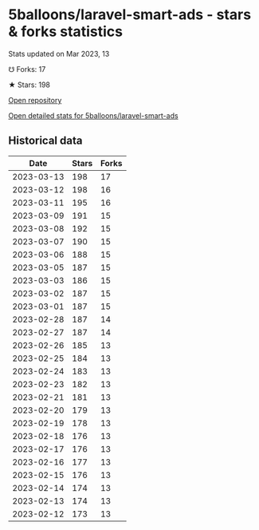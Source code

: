# 5balloons/laravel-smart-ads - stars & forks statistics

Stats updated on Mar 2023, 13

☋ Forks: 17

★ Stars: 198

[Open repository](https://github.com/5balloons/laravel-smart-ads)

[Open detailed stats for 5balloons/laravel-smart-ads](https://reviewgithub.com/rep/5balloons/laravel-smart-ads)

## Historical data
| Date | Stars | Forks |
|------|-------|-------|
| 2023-03-13 | 198 | 17 | 
| 2023-03-12 | 198 | 16 | 
| 2023-03-11 | 195 | 16 | 
| 2023-03-09 | 191 | 15 | 
| 2023-03-08 | 192 | 15 | 
| 2023-03-07 | 190 | 15 | 
| 2023-03-06 | 188 | 15 | 
| 2023-03-05 | 187 | 15 | 
| 2023-03-03 | 186 | 15 | 
| 2023-03-02 | 187 | 15 | 
| 2023-03-01 | 187 | 15 | 
| 2023-02-28 | 187 | 14 | 
| 2023-02-27 | 187 | 14 | 
| 2023-02-26 | 185 | 13 | 
| 2023-02-25 | 184 | 13 | 
| 2023-02-24 | 183 | 13 | 
| 2023-02-23 | 182 | 13 | 
| 2023-02-21 | 181 | 13 | 
| 2023-02-20 | 179 | 13 | 
| 2023-02-19 | 178 | 13 | 
| 2023-02-18 | 176 | 13 | 
| 2023-02-17 | 176 | 13 | 
| 2023-02-16 | 177 | 13 | 
| 2023-02-15 | 176 | 13 | 
| 2023-02-14 | 174 | 13 | 
| 2023-02-13 | 174 | 13 | 
| 2023-02-12 | 173 | 13 | 

